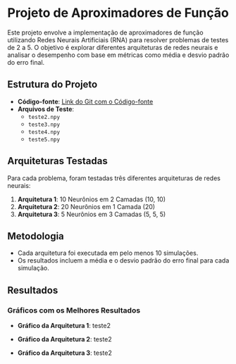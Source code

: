 # Projeto de Aproximadores de Função

Este projeto envolve a implementação de aproximadores de função utilizando Redes Neurais Artificiais (RNA) para resolver problemas de testes de 2 a 5. O objetivo é explorar diferentes arquiteturas de redes neurais e analisar o desempenho com base em métricas como média e desvio padrão do erro final.

## Estrutura do Projeto

- **Código-fonte**: [Link do Git com o Código-fonte](https://github.com/GuilhermeQuirinoS/IA_CC7711/blob/main/main.py)
- **Arquivos de Teste**: 
  - `teste2.npy`
  - `teste3.npy`
  - `teste4.npy`
  - `teste5.npy`

## Arquiteturas Testadas

Para cada problema, foram testadas três diferentes arquiteturas de redes neurais:

1. **Arquitetura 1**: 10 Neurônios em 2 Camadas (10, 10)
2. **Arquitetura 2**: 20 Neurônios em 1 Camada (20)
3. **Arquitetura 3**: 5 Neurônios em 3 Camadas (5, 5, 5)

## Metodologia

- Cada arquitetura foi executada em pelo menos 10 simulações.
- Os resultados incluem a média e o desvio padrão do erro final para cada simulação.
  
## Resultados

### Gráficos com os Melhores Resultados

- **Gráfico da Arquitetura 1**: 
teste2

- **Gráfico da Arquitetura 2**: 
teste2

- **Gráfico da Arquitetura 3**: 
teste2
